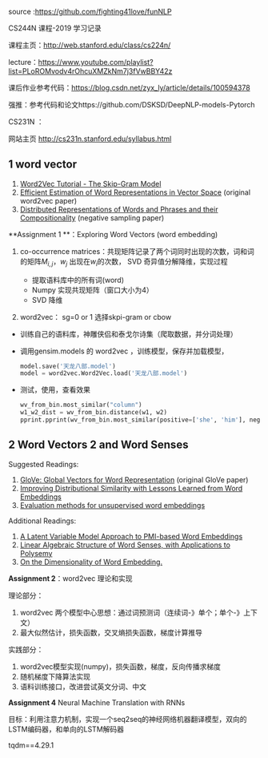 source :https://github.com/fighting41love/funNLP

CS244N 课程-2019 学习记录

课程主页：http://web.stanford.edu/class/cs224n/

lecture：https://www.youtube.com/playlist?list=PLoROMvodv4rOhcuXMZkNm7j3fVwBBY42z

课后作业参考代码：https://blog.csdn.net/zyx_ly/article/details/100594378

强推：参考代码和论文https://github.com/DSKSD/DeepNLP-models-Pytorch

CS231N ： 

网站主页 http://cs231n.stanford.edu/syllabus.html





## 1 word vector

1. [Word2Vec Tutorial - The Skip-Gram Model](http://mccormickml.com/2016/04/19/word2vec-tutorial-the-skip-gram-model/)
2. [Efficient Estimation of Word Representations in Vector Space](http://arxiv.org/pdf/1301.3781.pdf) (original word2vec paper)
3. [Distributed Representations of Words and Phrases and their Compositionality](http://papers.nips.cc/paper/5021-distributed-representations-of-words-and-phrases-and-their-compositionality.pdf) (negative sampling paper)

**Assignment 1 **：Exploring Word Vectors (word embedding)

1. co-occurrence matrices：共现矩阵记录了两个词同时出现的次数，词和词的矩阵$M_{i,j}$，$w_j$ 出现在$w_i$的次数， SVD 奇异值分解降维，实现过程

   - 提取语料库中的所有词(word)
   - Numpy 实现共现矩阵（窗口大小为4）
   - SVD 降维

2.  word2vec： sg=0 or 1 选择skpi-gram or cbow 

   - 训练自己的语料库，神雕侠侣和泰戈尔诗集（爬取数据，并分词处理）

   - 调用gensim.models  的 word2vec ，训练模型，保存并加载模型，

     ```python
     model.save('天龙八部.model')
     model = word2vec.Word2Vec.load('天龙八部.model')
     ```

   - 测试，使用，查看效果

     ```python
     wv_from_bin.most_similar("column")
     w1_w2_dist = wv_from_bin.distance(w1, w2)
     pprint.pprint(wv_from_bin.most_similar(positive=['she', 'him'], negative=['he']))
     ```

## 2 Word Vectors 2 and Word Senses

Suggested Readings:

1. [GloVe: Global Vectors for Word Representation](http://nlp.stanford.edu/pubs/glove.pdf) (original GloVe paper)
2. [Improving Distributional Similarity with Lessons Learned from Word Embeddings](http://www.aclweb.org/anthology/Q15-1016)
3. [Evaluation methods for unsupervised word embeddings](http://www.aclweb.org/anthology/D15-1036)

Additional Readings:

1. [A Latent Variable Model Approach to PMI-based Word Embeddings](http://aclweb.org/anthology/Q16-1028)
2. [Linear Algebraic Structure of Word Senses, with Applications to Polysemy](https://transacl.org/ojs/index.php/tacl/article/viewFile/1346/320)
3. [On the Dimensionality of Word Embedding.](https://papers.nips.cc/paper/7368-on-the-dimensionality-of-word-embedding.pdf)

**Assignment 2**：word2vec 理论和实现

理论部分： 

1. word2vec 两个模型中心思想：通过词预测词（连续词-》单个；单个-》上下文）
2. 最大似然估计，损失函数，交叉熵损失函数，梯度计算推导

实践部分：

1. word2vec模型实现(numpy)，损失函数，梯度，反向传播求梯度
2. 随机梯度下降算法实现
3. 语料训练接口，改进尝试英文分词、中文

**Assignment 4** Neural Machine Translation with RNNs

目标：利用注意力机制，实现一个seq2seq的神经网络机器翻译模型，双向的LSTM编码器，和单向的LSTM解码器



tqdm==4.29.1